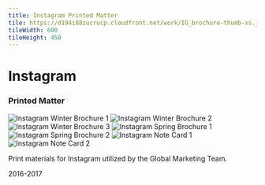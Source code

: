 ```yaml
---
title: Instagram Printed Matter
tile: https://d194i88zucrucp.cloudfront.net/work/IG_brochure-thumb-xs.jpg
tileWidth: 600
tileHeight: 450
---
```


# Instagram

### Printed Matter

![Instagram Winter Brochure 1](https://d194i88zucrucp.cloudfront.net/work/IG_BrochureWTR1-lg.jpg)
![Instagram Winter Brochure 2](https://d194i88zucrucp.cloudfront.net/work/IG_BrochureWTR2-lg.jpg)
![Instagram Winter Brochure 3](https://d194i88zucrucp.cloudfront.net/work/IG_BrochureWTR3-lg.jpg)
![Instagram Spring Brochure 1](https://d194i88zucrucp.cloudfront.net/work/IG_BrochureSPR1-lg.jpg)
![Instagram Spring Brochure 2](https://d194i88zucrucp.cloudfront.net/work/IG_BrochureSPR2-lg.jpg)
![Instagram Note Card 1](https://d194i88zucrucp.cloudfront.net/work/IG_Notecard1-lg.jpg)
![Instagram Note Card 2](https://d194i88zucrucp.cloudfront.net/work/IG_Notecard2-lg.jpg)

Print materials for Instagram utilized by the Global Marketing Team.

2016-2017
